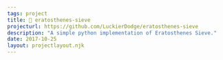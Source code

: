 ```yaml
---
tags: project
title: 🧮 eratosthenes-sieve
projecturl: https://github.com/LuckierDodge/eratosthenes-sieve
description: "A simple python implementation of Eratosthenes Sieve."
date: 2017-10-25
layout: projectlayout.njk
---
```


